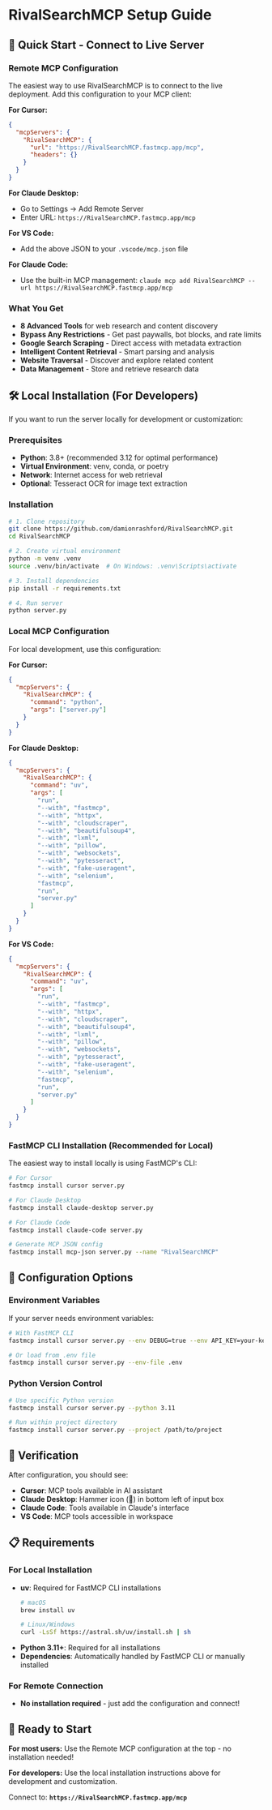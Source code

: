 # RivalSearchMCP Setup Guide

## 🚀 **Quick Start - Connect to Live Server**

### **Remote MCP Configuration**

The easiest way to use RivalSearchMCP is to connect to the live deployment. Add this configuration to your MCP client:

**For Cursor:**
```json
{
  "mcpServers": {
    "RivalSearchMCP": {
      "url": "https://RivalSearchMCP.fastmcp.app/mcp",
      "headers": {}
    }
  }
}
```

**For Claude Desktop:**
- Go to Settings → Add Remote Server
- Enter URL: `https://RivalSearchMCP.fastmcp.app/mcp`

**For VS Code:**
- Add the above JSON to your `.vscode/mcp.json` file

**For Claude Code:**
- Use the built-in MCP management: `claude mcp add RivalSearchMCP --url https://RivalSearchMCP.fastmcp.app/mcp`

### **What You Get**
- **8 Advanced Tools** for web research and content discovery
- **Bypass Any Restrictions** - Get past paywalls, bot blocks, and rate limits
- **Google Search Scraping** - Direct access with metadata extraction
- **Intelligent Content Retrieval** - Smart parsing and analysis
- **Website Traversal** - Discover and explore related content
- **Data Management** - Store and retrieve research data

## 🛠️ **Local Installation (For Developers)**

If you want to run the server locally for development or customization:

### Prerequisites
- **Python**: 3.8+ (recommended 3.12 for optimal performance)
- **Virtual Environment**: venv, conda, or poetry
- **Network**: Internet access for web retrieval
- **Optional**: Tesseract OCR for image text extraction

### Installation
```bash
# 1. Clone repository
git clone https://github.com/damionrashford/RivalSearchMCP.git
cd RivalSearchMCP

# 2. Create virtual environment
python -m venv .venv
source .venv/bin/activate  # On Windows: .venv\Scripts\activate

# 3. Install dependencies
pip install -r requirements.txt

# 4. Run server
python server.py
```

### **Local MCP Configuration**

For local development, use this configuration:

**For Cursor:**
```json
{
  "mcpServers": {
    "RivalSearchMCP": {
      "command": "python",
      "args": ["server.py"]
    }
  }
}
```

**For Claude Desktop:**
```json
{
  "mcpServers": {
    "RivalSearchMCP": {
      "command": "uv",
      "args": [
        "run",
        "--with", "fastmcp",
        "--with", "httpx",
        "--with", "cloudscraper",
        "--with", "beautifulsoup4",
        "--with", "lxml",
        "--with", "pillow",
        "--with", "websockets",
        "--with", "pytesseract",
        "--with", "fake-useragent",
        "--with", "selenium",
        "fastmcp",
        "run",
        "server.py"
      ]
    }
  }
}
```

**For VS Code:**
```json
{
  "mcpServers": {
    "RivalSearchMCP": {
      "command": "uv",
      "args": [
        "run",
        "--with", "fastmcp",
        "--with", "httpx",
        "--with", "cloudscraper",
        "--with", "beautifulsoup4",
        "--with", "lxml",
        "--with", "pillow",
        "--with", "websockets",
        "--with", "pytesseract",
        "--with", "fake-useragent",
        "--with", "selenium",
        "fastmcp",
        "run",
        "server.py"
      ]
    }
  }
}
```

### **FastMCP CLI Installation (Recommended for Local)**

The easiest way to install locally is using FastMCP's CLI:

```bash
# For Cursor
fastmcp install cursor server.py

# For Claude Desktop
fastmcp install claude-desktop server.py

# For Claude Code
fastmcp install claude-code server.py

# Generate MCP JSON config
fastmcp install mcp-json server.py --name "RivalSearchMCP"
```

## 🔧 **Configuration Options**

### **Environment Variables**
If your server needs environment variables:

```bash
# With FastMCP CLI
fastmcp install cursor server.py --env DEBUG=true --env API_KEY=your-key

# Or load from .env file
fastmcp install cursor server.py --env-file .env
```

### **Python Version Control**
```bash
# Use specific Python version
fastmcp install cursor server.py --python 3.11

# Run within project directory
fastmcp install cursor server.py --project /path/to/project
```

## 🎯 **Verification**

After configuration, you should see:
- **Cursor**: MCP tools available in AI assistant
- **Claude Desktop**: Hammer icon (🔨) in bottom left of input box
- **Claude Code**: Tools available in Claude's interface
- **VS Code**: MCP tools accessible in workspace

## 📋 **Requirements**

### **For Local Installation**
- **uv**: Required for FastMCP CLI installations
  ```bash
  # macOS
  brew install uv
  
  # Linux/Windows
  curl -LsSf https://astral.sh/uv/install.sh | sh
  ```
- **Python 3.11+**: Required for all installations
- **Dependencies**: Automatically handled by FastMCP CLI or manually installed

### **For Remote Connection**
- **No installation required** - just add the configuration and connect!

## 🚀 **Ready to Start**

**For most users:** Use the Remote MCP configuration at the top - no installation needed!

**For developers:** Use the local installation instructions above for development and customization.

Connect to: **`https://RivalSearchMCP.fastmcp.app/mcp`**